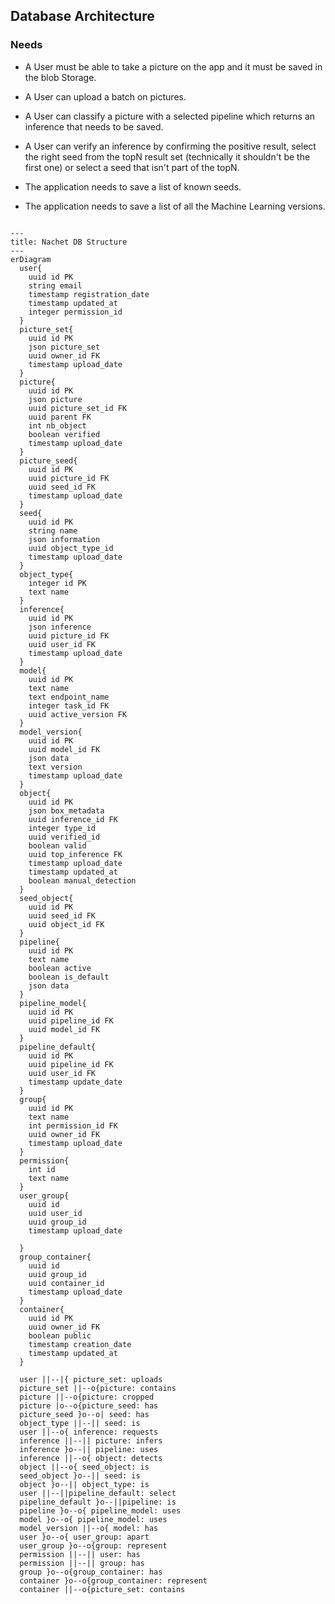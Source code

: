 ## Database Architecture
  
### Needs

- A User must be able to take a picture on the app and it must be saved in the
  blob Storage.

- A User can upload a batch on pictures.

- A User can classify a picture with a selected pipeline which returns an
  inference that needs to be saved.
  
- A User can verify an inference by confirming the positive result, select the
  right seed from the topN result set (technically it shouldn't be the first
  one) or select a seed that isn't part of the topN.

- The application needs to save a list of known seeds.

- The application needs to save a list of all the Machine Learning versions.

``` mermaid

---
title: Nachet DB Structure
---
erDiagram
  user{
    uuid id PK
    string email
    timestamp registration_date
    timestamp updated_at
    integer permission_id
  }
  picture_set{
    uuid id PK
    json picture_set
    uuid owner_id FK
    timestamp upload_date
  }
  picture{
    uuid id PK
    json picture
    uuid picture_set_id FK
    uuid parent FK
    int nb_object
    boolean verified
    timestamp upload_date 
  }
  picture_seed{
    uuid id PK
    uuid picture_id FK
    uuid seed_id FK
    timestamp upload_date
  }
  seed{
    uuid id PK
    string name
    json information
    uuid object_type_id
    timestamp upload_date
  }
  object_type{
    integer id PK
    text name 
  }
  inference{
    uuid id PK
    json inference 
    uuid picture_id FK
    uuid user_id FK
    timestamp upload_date
  }
  model{
    uuid id PK
    text name
    text endpoint_name
    integer task_id FK
    uuid active_version FK
  }
  model_version{
    uuid id PK
    uuid model_id FK
    json data
    text version
    timestamp upload_date 
  }
  object{
    uuid id PK
    json box_metadata
    uuid inference_id FK
    integer type_id
    uuid verified_id
    boolean valid
    uuid top_inference FK
    timestamp upload_date
    timestamp updated_at
    boolean manual_detection
  }
  seed_object{
    uuid id PK
    uuid seed_id FK 
    uuid object_id FK
  }
  pipeline{
    uuid id PK
    text name
    boolean active
    boolean is_default
    json data
  }
  pipeline_model{
    uuid id PK
    uuid pipeline_id FK
    uuid model_id FK
  }
  pipeline_default{
    uuid id PK
    uuid pipeline_id FK
    uuid user_id FK
    timestamp update_date
  }
  group{
    uuid id PK
    text name
    int permission_id FK
    uuid owner_id FK
    timestamp upload_date
  }
  permission{
    int id
    text name
  }
  user_group{
    uuid id
    uuid user_id
    uuid group_id
    timestamp upload_date

  }
  group_container{
    uuid id
    uuid group_id
    uuid container_id
    timestamp upload_date
  }
  container{
    uuid id PK
    uuid owner_id FK
    boolean public
    timestamp creation_date
    timestamp updated_at
  }

  user ||--|{ picture_set: uploads
  picture_set ||--o{picture: contains
  picture ||--o{picture: cropped
  picture |o--o{picture_seed: has
  picture_seed }o--o| seed: has
  object_type ||--|| seed: is
  user ||--o{ inference: requests
  inference ||--|| picture: infers
  inference }o--|| pipeline: uses
  inference ||--o{ object: detects
  object ||--o{ seed_object: is
  seed_object }o--|| seed: is
  object }o--|| object_type: is 
  user ||--||pipeline_default: select
  pipeline_default }o--||pipeline: is
  pipeline }o--o{ pipeline_model: uses
  model }o--o{ pipeline_model: uses
  model_version ||--o{ model: has
  user }o--o{ user_group: apart
  user_group }o--o{group: represent
  permission ||--|| user: has
  permission ||--|| group: has
  group }o--o{group_container: has
  container }o--o{group_container: represent
  container ||--o{picture_set: contains

```

